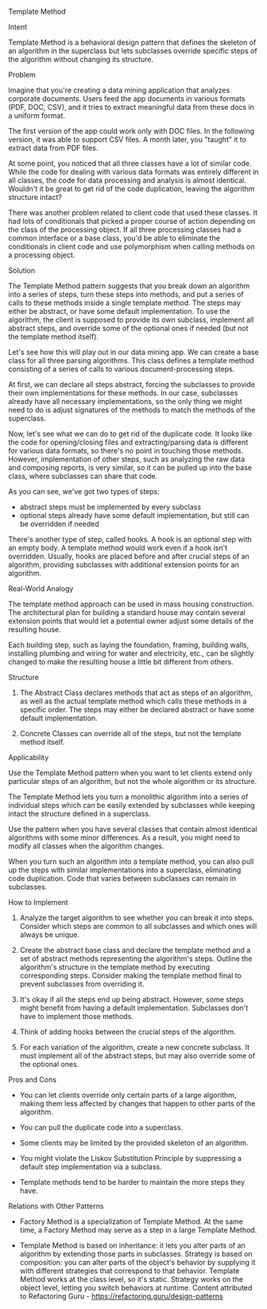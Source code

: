 Template Method

Intent

Template Method is a behavioral design pattern that defines the
skeleton of an algorithm in the superclass but lets subclasses override
specific steps of the algorithm without changing its structure.

Problem

Imagine that you're creating a data mining application that analyzes
corporate documents. Users feed the app documents in various formats
(PDF, DOC, CSV), and it tries to extract meaningful data from these docs
in a uniform format.

The first version of the app could work only with DOC files. In the
following version, it was able to support CSV files. A month later, you
"taught" it to extract data from PDF files.

At some point, you noticed that all three classes have a lot of similar
code. While the code for dealing with various data formats was entirely
different in all classes, the code for data processing and analysis is
almost identical. Wouldn't it be great to get rid of the code
duplication, leaving the algorithm structure intact?

There was another problem related to client code that used these
classes. It had lots of conditionals that picked a proper course of
action depending on the class of the processing object. If all three
processing classes had a common interface or a base class, you'd be able
to eliminate the conditionals in client code and use polymorphism when
calling methods on a processing object.

Solution

The Template Method pattern suggests that you break down an algorithm
into a series of steps, turn these steps into methods, and put a series
of calls to these methods inside a single template method. The steps
may either be abstract, or have some default implementation. To use
the algorithm, the client is supposed to provide its own subclass,
implement all abstract steps, and override some of the optional ones if
needed (but not the template method itself).

Let's see how this will play out in our data mining app. We can create a
base class for all three parsing algorithms. This class defines a
template method consisting of a series of calls to various
document-processing steps.

At first, we can declare all steps abstract, forcing the subclasses to
provide their own implementations for these methods. In our case,
subclasses already have all necessary implementations, so the only thing
we might need to do is adjust signatures of the methods to match the
methods of the superclass.

Now, let's see what we can do to get rid of the duplicate code. It looks
like the code for opening/closing files and extracting/parsing data is
different for various data formats, so there's no point in touching
those methods. However, implementation of other steps, such as analyzing
the raw data and composing reports, is very similar, so it can be pulled
up into the base class, where subclasses can share that code.

As you can see, we've got two types of steps:

- abstract steps must be implemented by every subclass
- optional steps already have some default implementation, but still
  can be overridden if needed

There's another type of step, called hooks. A hook is an optional step
with an empty body. A template method would work even if a hook isn't
overridden. Usually, hooks are placed before and after crucial steps of
an algorithm, providing subclasses with additional extension points for an
algorithm.

Real-World Analogy

The template method approach can be used in mass housing construction.
The architectural plan for building a standard house may contain several
extension points that would let a potential owner adjust some details of
the resulting house.

Each building step, such as laying the foundation, framing, building
walls, installing plumbing and wiring for water and electricity, etc.,
can be slightly changed to make the resulting house a little bit
different from others.

Structure

1. The Abstract Class declares methods that act as steps of an
   algorithm, as well as the actual template method which calls these
   methods in a specific order. The steps may either be declared
   abstract or have some default implementation.

2. Concrete Classes can override all of the steps, but not the
   template method itself.

Applicability

Use the Template Method pattern when you want to let clients extend only
particular steps of an algorithm, but not the whole algorithm or its
structure.

The Template Method lets you turn a monolithic algorithm into a series
of individual steps which can be easily extended by subclasses while
keeping intact the structure defined in a superclass.

Use the pattern when you have several classes that contain almost
identical algorithms with some minor differences. As a result, you might
need to modify all classes when the algorithm changes.

When you turn such an algorithm into a template method, you can also
pull up the steps with similar implementations into a superclass,
eliminating code duplication. Code that varies between subclasses can
remain in subclasses.

How to Implement

1. Analyze the target algorithm to see whether you can break it into
   steps. Consider which steps are common to all subclasses and which
   ones will always be unique.

2. Create the abstract base class and declare the template method and a
   set of abstract methods representing the algorithm's steps. Outline
   the algorithm's structure in the template method by executing
   corresponding steps. Consider making the template method final to
   prevent subclasses from overriding it.

3. It's okay if all the steps end up being abstract. However, some
   steps might benefit from having a default implementation. Subclasses
   don't have to implement those methods.

4. Think of adding hooks between the crucial steps of the algorithm.

5. For each variation of the algorithm, create a new concrete subclass.
   It must implement all of the abstract steps, but may also
   override some of the optional ones.

Pros and Cons

- You can let clients override only certain parts of a large
  algorithm, making them less affected by changes that happen to other
  parts of the algorithm.
- You can pull the duplicate code into a superclass.

- Some clients may be limited by the provided skeleton of an
  algorithm.
- You might violate the Liskov Substitution Principle by
  suppressing a default step implementation via a subclass.
- Template methods tend to be harder to maintain the more steps they
  have.

Relations with Other Patterns

- Factory Method is a specialization of Template Method. At the same time, a
  Factory Method may serve as a step in a large Template Method.

- Template Method is based on inheritance: it lets you alter parts of an
  algorithm by extending those parts in subclasses. Strategy is based on
  composition: you can alter parts of the object's behavior by supplying it
  with different strategies that correspond to that behavior. Template Method
  works at the class level, so it's static. Strategy works on the object
  level, letting you switch behaviors at runtime.
Content attributed to Refactoring Guru - https://refactoring.guru/design-patterns
